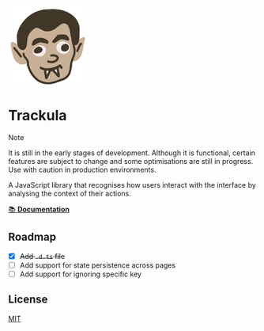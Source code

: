 <img src="https://raw.githubusercontent.com/kabarchonok/trackula/main/docs/public/icon.svg" alt="Trackula Logo" width="160" height="161">

# Trackula

> [!NOTE]
> It is still in the early stages of development. Although it is functional, certain features are subject to change and some optimisations are still in progress. Use with caution in production environments.

A JavaScript library that recognises how users interact with the interface by analysing the context of their actions.

[📚 **Documentation**](https://tracku.la/)


## Roadmap

- [x] ~~Add `.d.ts` file~~
- [ ] Add support for state persistence across pages
- [ ] Add support for ignoring specific key

## License

[MIT](./LICENSE)

